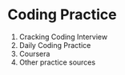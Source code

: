 # Coding Practice

1. Cracking Coding Interview
2. Daily Coding Practice
3. Coursera
4. Other practice sources

